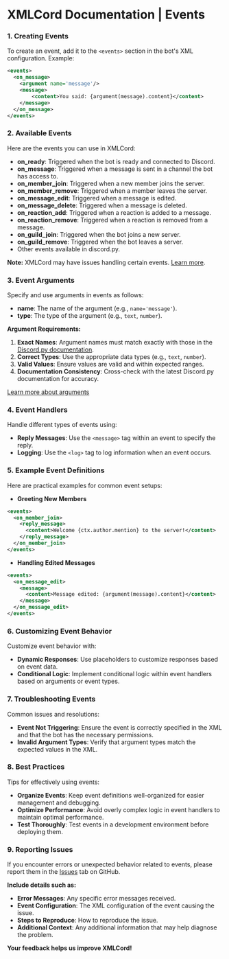 # XMLCord Documentation | Events

### 1. Creating Events

To create an event, add it to the `<events>` section in the bot's XML configuration. Example:

```xml
<events>
  <on_message>
    <argument name='message'/>
    <message>
        <content>You said: {argument(message).content}</content>
    </message>
  </on_message>
</events>
```

### 2. Available Events

Here are the events you can use in XMLCord:

- **on_ready**: Triggered when the bot is ready and connected to Discord.
- **on_message**: Triggered when a message is sent in a channel the bot has access to.
- **on_member_join**: Triggered when a new member joins the server.
- **on_member_remove**: Triggered when a member leaves the server.
- **on_message_edit**: Triggered when a message is edited.
- **on_message_delete**: Triggered when a message is deleted.
- **on_reaction_add**: Triggered when a reaction is added to a message.
- **on_reaction_remove**: Triggered when a reaction is removed from a message.
- **on_guild_join**: Triggered when the bot joins a new server.
- **on_guild_remove**: Triggered when the bot leaves a server.
- Other events available in discord.py.

**Note:** XMLCord may have issues handling certain events. [Learn more](#9-reporting-issues).

### 3. Event Arguments

Specify and use arguments in events as follows:

- **name**: The name of the argument (e.g., `name='message'`).
- **type**: The type of the argument (e.g., `text`, `number`).

**Argument Requirements:**

1. **Exact Names**: Argument names must match exactly with those in the [Discord.py documentation](https://discordpy.readthedocs.io/en/stable/).
2. **Correct Types**: Use the appropriate data types (e.g., `text`, `number`).
3. **Valid Values**: Ensure values are valid and within expected ranges.
4. **Documentation Consistency**: Cross-check with the latest Discord.py documentation for accuracy.

[Learn more about arguments](arguments.md)

### 4. Event Handlers

Handle different types of events using:

- **Reply Messages**: Use the `<message>` tag within an event to specify the reply.
- **Logging**: Use the `<log>` tag to log information when an event occurs.

### 5. Example Event Definitions

Here are practical examples for common event setups:

- **Greeting New Members**

```xml
<events>
  <on_member_join>
    <reply_message>
      <content>Welcome {ctx.author.mention} to the server!</content>
    </reply_message>
  </on_member_join>
</events>
```

- **Handling Edited Messages**

```xml
<events>
  <on_message_edit>
    <message>
      <content>Message edited: {argument(message).content}</content>
    </message>
  </on_message_edit>
</events>
```

### 6. Customizing Event Behavior

Customize event behavior with:

- **Dynamic Responses**: Use placeholders to customize responses based on event data.
- **Conditional Logic**: Implement conditional logic within event handlers based on arguments or event types.

### 7. Troubleshooting Events

Common issues and resolutions:

- **Event Not Triggering**: Ensure the event is correctly specified in the XML and that the bot has the necessary permissions.
- **Invalid Argument Types**: Verify that argument types match the expected values in the XML.

### 8. Best Practices

Tips for effectively using events:

- **Organize Events**: Keep event definitions well-organized for easier management and debugging.
- **Optimize Performance**: Avoid overly complex logic in event handlers to maintain optimal performance.
- **Test Thoroughly**: Test events in a development environment before deploying them.

### 9. Reporting Issues

If you encounter errors or unexpected behavior related to events, please report them in the [Issues](https://github.com/MateOp1337/XMLCord/issues) tab on GitHub.

**Include details such as:**

- **Error Messages**: Any specific error messages received.
- **Event Configuration**: The XML configuration of the event causing the issue.
- **Steps to Reproduce**: How to reproduce the issue.
- **Additional Context**: Any additional information that may help diagnose the problem.

**Your feedback helps us improve XMLCord!**
